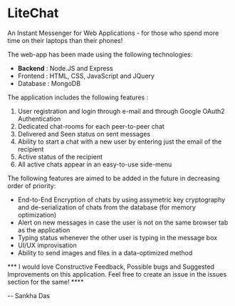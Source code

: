 # LiteChat
An Instant Messenger for Web Applications - for those who spend more time on their laptops than their phones!

The web-app has been made using the following technologies:
  - <b>Backend</b> : Node.JS and Express
  - Frontend : HTML, CSS, JavaScript and JQuery
  - Database : MongoDB
  
The application includes the following features :
  1. User registration and login through e-mail and through Google OAuth2 Authentication
  2. Dedicated chat-rooms for each peer-to-peer chat
  3. Delivered and Seen status on sent messages
  4. Ability to start a chat with a new user by entering just the email of the recipient
  5. Active status of the recipient
  6. All active chats appear in an easy-to-use side-menu
  
 The following features are aimed to be added in the future in decreasing order of priority:
  - End-to-End Encryption of chats by using assymetric key cryptography and de-serialization of chats from the database (for memory optimization)
  - Alert on new messages in case the user is not on the same browser tab as the application
  - Typing status whenever the other user is typing in the message box
  - UI/UX improvisation
  - Ability to send images and files in a data-optimized method
  
  *** I would love Constructive Feedback, Possible bugs and Suggested Improvements on this application. Feel free to create an issue in the issues section for the same! ****
  
  
 -- Sankha Das
  
  
